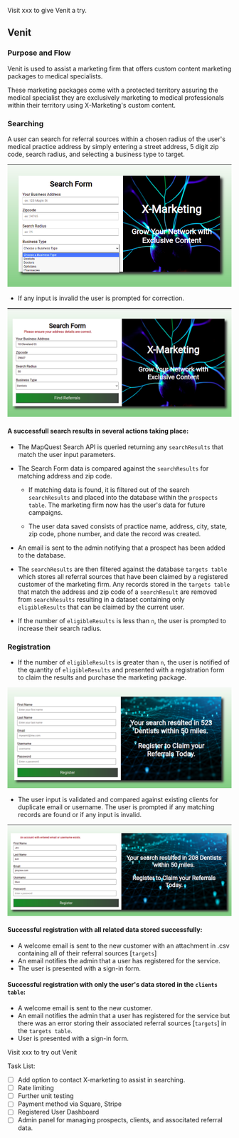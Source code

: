 Visit xxx to give Venit a try.

## Venit

### Purpose and Flow

Venit is used to assist a marketing firm that offers custom content marketing packages to medical specialists.

These marketing packages come with a protected territory assuring the medical specialist they are exclusively marketing to medical professionals within their territory using X-Marketing's custom content.


### Searching

A user can search for referral sources within a chosen radius of the user's medical practice address by simply entering a street address, 5 digit zip code, search radius, and selecting a business type to target. 

![Search Form](/public/images/readme_images/search_form.png)

- If any input is invalid the user is prompted for correction.

![Search Form Error](/public/images/readme_images/search_error.png)


#### A successfull search results in several actions taking place:

- The MapQuest Search API is queried returning any `searchResults` that match the user input parameters.

- The Search Form data is compared against the `searchResults` for matching address and zip code. 
  - If matching data is found, it is filtered out of the search `searchResults` and placed into the database within the `prospects table`. The marketing firm now has the user's data for future campaigns. 

  - The user data saved consists of practice name, address, city, state, zip code, phone number, and date the record was created.

- An email is sent to the admin notifying that a prospect has been added to the database.

- The `searchResults` are then filtered against the database `targets table` which stores all referral sources that have been claimed by a registered customer of the marketing firm. Any records stored in the `targets table` that match the address and zip code of a `searchResult` are removed from `searchResults` resulting in a dataset containing only `eligibleResults` that can be claimed by the current user.

- If the number of `eligibleResults` is less than `n`, the user is prompted to increase their search radius.


### Registration

- If the number of `eligibleResults` is greater than `n`, the user is notified of the quantity of `eligibleResults` and presented with a registration form to claim the results and purchase the marketing package.

![Registration Form](public/images/readme_images/registration_form.png)

- The user input is validated and compared against existing clients for duplicate email or username. The user is prompted if any matching records are found or if any input is invalid.

![Registration Error](public/images/readme_images/registration_error.png)



#### Successful registration with all related data stored successfully:

  - A welcome email is sent to the new customer with an attachment in .csv containing all of their referral sources [`targets`]
  - An email notifies the admin that a user has registered for the service.
  - The user is presented with a sign-in form.


#### Successful registration with only the user's data stored in the `clients table`:

  - A welcome email is sent to the new customer.
  -  An email notifies the admin that a user has registered for the service but there was an error storing their associated referral sources [`targets`] in the `targets table`.
  - User is presented with a sign-in form.


Visit xxx to try out Venit


Task List:

- [ ] Add option to contact X-marketing to assist in searching.
- [ ] Rate limiting
- [ ] Further unit testing
- [ ] Payment method via Square, Stripe
- [ ] Registered User Dashboard
- [ ] Admin panel for managing prospects, clients, and associtated referral data.
